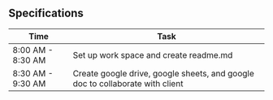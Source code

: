 ## Specifications

|  Time | Task  |
|---|---|
| 8:00 AM - 8:30 AM | Set up work space and create readme.md |
| 8:30 AM - 9:30 AM | Create google drive, google sheets, and google doc to collaborate with client |
